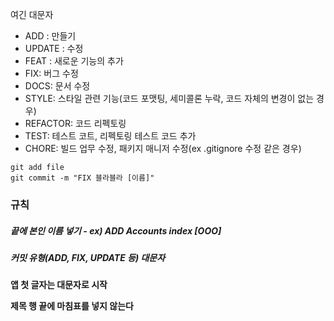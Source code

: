 여긴 대문자

- ADD : 만들기
- UPDATE : 수정
- FEAT : 새로운 기능의 추가
- FIX: 버그 수정
- DOCS: 문서 수정
- STYLE: 스타일 관련 기능(코드 포맷팅, 세미콜론 누락, 코드 자체의 변경이 없는 경우)
- REFACTOR: 코드 리펙토링
- TEST: 테스트 코트, 리펙토링 테스트 코드 추가
- CHORE: 빌드 업무 수정, 패키지 매니저 수정(ex .gitignore 수정 같은 경우)

```ba
git add file
git commit -m "FIX 블라블라 [이름]"
```

### 규칙

##### 끝에 본인 이름 넣기 - ex) ADD Accounts index [OOO]

##### 커밋 유형(ADD, FIX, UPDATE 등) 대문자

**앱 첫 글자는 대문자로 시작**

**제목 행 끝에 마침표를 넣지 않는다**